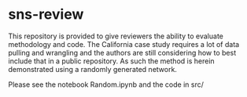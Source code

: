 # sns-review

This repository is provided to give reviewers the ability to evaluate methodology and code. The California case study requires a lot of data pulling and wrangling and the authors are still considering how to best include that in a public repository. As such the method is herein demonstrated using a randomly generated network.

Please see the notebook Random.ipynb and the code in src/